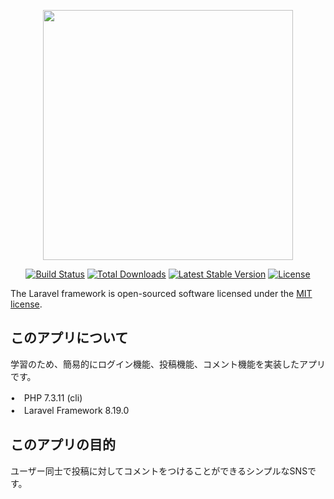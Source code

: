 <p align="center"><a href="https://laravel.com" target="_blank"><img src="https://raw.githubusercontent.com/laravel/art/master/logo-lockup/5%20SVG/2%20CMYK/1%20Full%20Color/laravel-logolockup-cmyk-red.svg" width="400"></a></p>

<p align="center">
<a href="https://travis-ci.org/laravel/framework"><img src="https://travis-ci.org/laravel/framework.svg" alt="Build Status"></a>
<a href="https://packagist.org/packages/laravel/framework"><img src="https://img.shields.io/packagist/dt/laravel/framework" alt="Total Downloads"></a>
<a href="https://packagist.org/packages/laravel/framework"><img src="https://img.shields.io/packagist/v/laravel/framework" alt="Latest Stable Version"></a>
<a href="https://packagist.org/packages/laravel/framework"><img src="https://img.shields.io/packagist/l/laravel/framework" alt="License"></a>
</p>



The Laravel framework is open-sourced software licensed under the [MIT license](https://opensource.org/licenses/MIT).

## このアプリについて
学習のため、簡易的にログイン機能、投稿機能、コメント機能を実装したアプリです。  
  
•　PHP 7.3.11 (cli)  
•　Laravel Framework 8.19.0

## このアプリの目的
ユーザー同士で投稿に対してコメントをつけることができるシンプルなSNSです。
